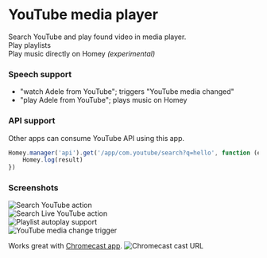 # YouTube media player

Search YouTube and play found video in media player.  
Play playlists  
Play music directly on Homey _(experimental)_  

### Speech support

- "watch Adele from YouTube"; triggers "YouTube media changed"
- "play Adele from YouTube"; plays music on Homey

### API support

Other apps can consume YouTube API using this app.

```javascript
Homey.manager('api').get('/app/com.youtube/search?q=hello', function (err, result) {
    Homey.log(result)
})
```

### Screenshots

![Search YouTube action][action-search-image]  
![Search Live YouTube action][action-live-image]  
![Playlist autoplay support][action-playlist-image]  
![YouTube media change trigger][trigger-change-image]  

Works great with [Chromecast app][chromecast-app].
![Chromecast cast URL][chromecast-image]

[chromecast-app]: https://apps.athom.com/app/com.google.chromecast
[action-search-image]: https://cloud.githubusercontent.com/assets/10425/13227043/e2c734b2-d994-11e5-9bdc-fb882b87fdec.png
[action-live-image]: https://cloud.githubusercontent.com/assets/10425/13375135/13b2d002-dd98-11e5-88cd-5892e5ec2af3.png
[action-playlist-image]: https://cloud.githubusercontent.com/assets/10425/13375080/c8be93ca-dd96-11e5-9329-746d520171e5.png
[trigger-change-image]: https://cloud.githubusercontent.com/assets/10425/13227089/228d3eca-d995-11e5-9f90-c4000a243581.png
[chromecast-image]: https://cloud.githubusercontent.com/assets/10425/13375121/b08adcfe-dd97-11e5-9fe9-82ff03286441.png
